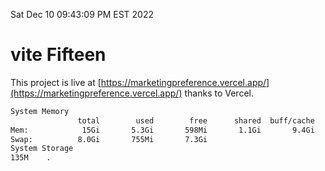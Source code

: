 Sat Dec 10 09:43:09 PM EST 2022

# vite Fifteen


This project is live at [https://marketingpreference.vercel.app/](https://marketingpreference.vercel.app/) thanks to Vercel.

```bash
System Memory
               total        used        free      shared  buff/cache   available
Mem:            15Gi       5.3Gi       598Mi       1.1Gi       9.4Gi       8.5Gi
Swap:          8.0Gi       755Mi       7.3Gi
System Storage
135M	.

